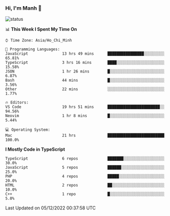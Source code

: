 ### Hi, I'm Manh 👋

![status](https://badge.stateful.com/manhhn01/status.svg)

<!--START_SECTION:waka-->
📊 **This Week I Spent My Time On** 

```text
⌚︎ Time Zone: Asia/Ho_Chi_Minh

💬 Programming Languages: 
JavaScript               13 hrs 49 mins      ████████████████░░░░░░░░░   65.81% 
TypeScript               3 hrs 16 mins       ████░░░░░░░░░░░░░░░░░░░░░   15.58% 
JSON                     1 hr 26 mins        █░░░░░░░░░░░░░░░░░░░░░░░░   6.87% 
Bash                     44 mins             █░░░░░░░░░░░░░░░░░░░░░░░░   3.56% 
Other                    22 mins             ░░░░░░░░░░░░░░░░░░░░░░░░░   1.77%

🔥 Editors: 
VS Code                  19 hrs 51 mins      ███████████████████████░░   94.56% 
Neovim                   1 hr 8 mins         █░░░░░░░░░░░░░░░░░░░░░░░░   5.44%

💻 Operating System: 
Mac                      21 hrs              █████████████████████████   100.0%

```

**I Mostly Code in TypeScript** 

```text
TypeScript               6 repos             ███████░░░░░░░░░░░░░░░░░░   30.0% 
JavaScript               5 repos             ██████░░░░░░░░░░░░░░░░░░░   25.0% 
PHP                      4 repos             █████░░░░░░░░░░░░░░░░░░░░   20.0% 
HTML                     2 repos             ██░░░░░░░░░░░░░░░░░░░░░░░   10.0% 
C++                      1 repo              █░░░░░░░░░░░░░░░░░░░░░░░░   5.0%

```



 Last Updated on 05/12/2022 00:37:58 UTC
<!--END_SECTION:waka-->
